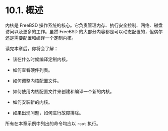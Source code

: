 # 10.1. 概述

内核是 FreeBSD 操作系统的核心。它负责管理内存、执行安全控制、网络、磁盘访问以及更多的工作。虽然 FreeBSD 的大部分内容都是可以动态配置的，但偶尔还是需要配置和编译一个定制内核。

读完本章后，你将会了解：

- 该在什么时候编译定制内核。

- 如何查看硬件列表。

- 如何调整内核配置文件。

- 如何使用内核配置文件来创建和编译一个新的内核。

- 如何安装新的内核。

- 如果出现问题，如何进行故障排除。

所有在本章示例中列出的命令均应以 `root` 执行。